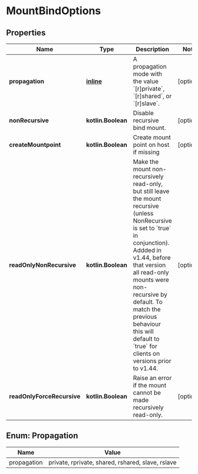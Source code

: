 
# MountBindOptions

## Properties
Name | Type | Description | Notes
------------ | ------------- | ------------- | -------------
**propagation** | [**inline**](#Propagation) | A propagation mode with the value &#x60;[r]private&#x60;, &#x60;[r]shared&#x60;, or &#x60;[r]slave&#x60;. |  [optional]
**nonRecursive** | **kotlin.Boolean** | Disable recursive bind mount. |  [optional]
**createMountpoint** | **kotlin.Boolean** | Create mount point on host if missing |  [optional]
**readOnlyNonRecursive** | **kotlin.Boolean** | Make the mount non-recursively read-only, but still leave the mount recursive (unless NonRecursive is set to &#x60;true&#x60; in conjunction).  Addded in v1.44, before that version all read-only mounts were non-recursive by default. To match the previous behaviour this will default to &#x60;true&#x60; for clients on versions prior to v1.44.  |  [optional]
**readOnlyForceRecursive** | **kotlin.Boolean** | Raise an error if the mount cannot be made recursively read-only. |  [optional]


<a id="Propagation"></a>
## Enum: Propagation
Name | Value
---- | -----
propagation | private, rprivate, shared, rshared, slave, rslave



